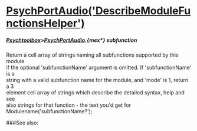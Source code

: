 # [PsychPortAudio('DescribeModuleFunctionsHelper')](PsychPortAudio-DescribeModuleFunctionsHelper) 
##### [Psychtoolbox](Pyschtoolbox)>[PsychPortAudio](PsychPortAudio).{mex*} subfunction


Return a cell array of strings naming all subfunctions supported by this module  
if the optional 'subfunctionName' argument is omitted. If 'subfunctionName' is a  
string with a valid subfunction name for the module, and 'mode' is 1, return a 3  
element cell array of strings which describe the detailed syntax, help and see  
also strings for that function - the text you'd get for  
Modulename('subfunctionName?');   


###See also:

